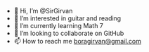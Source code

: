 - 👋 Hi, I’m @SirGirvan
- 👀 I’m interested in guitar and reading
- 🌱 I’m currently learning Math 7
- 💞️ I’m looking to collaborate on GitHub
- 📫 How to reach me boragirvan@gmail.com

<!---
SirGirvan/SirGirvan is a ✨ special ✨ repository because its `README.md` (this file) appears on your GitHub profile.
You can click the Preview link to take a look at your changes.
--->
